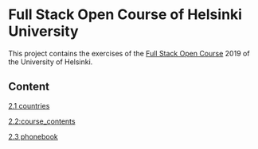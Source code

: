 
# Full Stack Open Course of Helsinki University

This project contains the exercises of the [Full Stack Open Course](https://fullstackopen.com/en/) 2019 of the University of Helsinki.


## Content
 [ 2.1 countries](https://github.com/sajjadtaghilou/full-stack-helsinki/tree/master/PART%202/countries)

 [ 2.2:course_contents](https://github.com/sajjadtaghilou/full-stack-helsinki/tree/master/PART%202/course_contents)
 
 [2.3 phonebook](https://github.com/sajjadtaghilou/full-stack-helsinki/tree/master/PART%202/phonebook)
